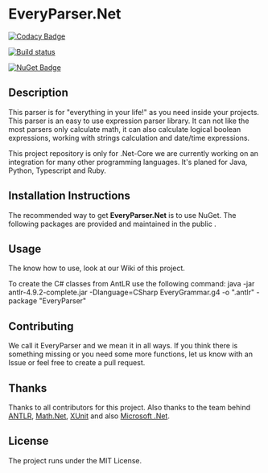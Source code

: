 # EveryParser.Net


[![Codacy Badge](https://app.codacy.com/project/badge/Grade/bf62aef3d51d4d56aaa4b4b28ee0b88e)](https://www.codacy.com/gh/AndreasBurbach/EveryParser.Net/dashboard?utm_source=github.com&amp;utm_medium=referral&amp;utm_content=AndreasBurbach/EveryParser.Net&amp;utm_campaign=Badge_Grade)

[![Build status](https://ci.appveyor.com/api/projects/status/bu1f6a74yc79ft83/branch/main?svg=true)](https://ci.appveyor.com/project/AndreasBurbach/everyparser-net/branch/main)

[![NuGet Badge](https://buildstats.info/nuget/EveryParser.Net)](https://www.nuget.org/packages/EveryParser.Net/)

## Description

This parser is for "everything in your life!" as you need inside your projects.
This parser is an easy to use expression parser library. It can not like the most parsers only calculate math, it can also calculate logical boolean expressions, working with strings calculation and date/time expressions.

This project repository is only for .Net-Core we are currently working on an integration for many other programming languages. It's planed for Java, Python, Typescript and Ruby.

## Installation Instructions

The recommended way to get **EveryParser.Net** is to use NuGet. The following packages are provided and maintained in the public .

## Usage

The know how to use, look at our Wiki of this project.

To create the C# classes from AntLR use the following command:
java -jar antlr-4.9.2-complete.jar -Dlanguage=CSharp EveryGrammar.g4 -o ".antlr" -package "EveryParser"

## Contributing

We call it EveryParser and we mean it in all ways. If you think there is something missing or you need some more functions, let us know with an Issue or feel free to create a pull request.

## Thanks

Thanks to all contributors for this project. Also thanks to the team behind [ANTLR](https://github.com/antlr/antlr4), [Math.Net](https://github.com/mathnet/mathnet-numerics), [XUnit](https://github.com/xunit/xunit) and also [Microsoft .Net](https://github.com/dotnet/core).

## License

The project runs under the MIT License.

